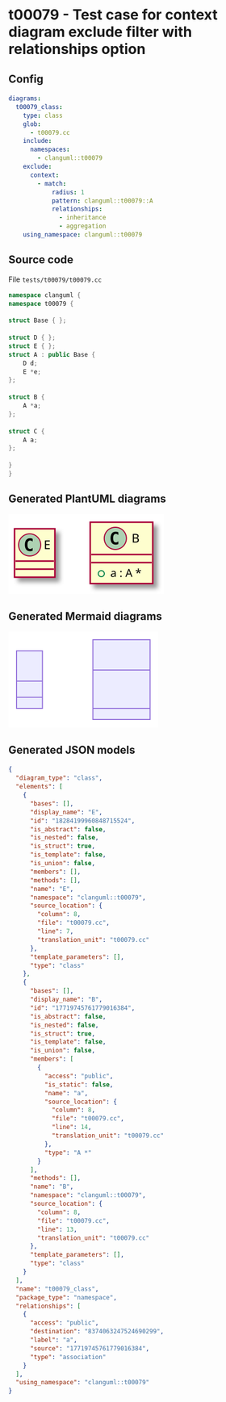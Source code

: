 # t00079 - Test case for context diagram exclude filter with relationships option
## Config
```yaml
diagrams:
  t00079_class:
    type: class
    glob:
      - t00079.cc
    include:
      namespaces:
        - clanguml::t00079
    exclude:
      context:
        - match:
            radius: 1
            pattern: clanguml::t00079::A
            relationships:
              - inheritance
              - aggregation
    using_namespace: clanguml::t00079
```
## Source code
File `tests/t00079/t00079.cc`
```cpp
namespace clanguml {
namespace t00079 {

struct Base { };

struct D { };
struct E { };
struct A : public Base {
    D d;
    E *e;
};

struct B {
    A *a;
};

struct C {
    A a;
};

}
}
```
## Generated PlantUML diagrams
![t00079_class](./t00079_class.svg "Test case for context diagram exclude filter with relationships option")
## Generated Mermaid diagrams
![t00079_class](./t00079_class_mermaid.svg "Test case for context diagram exclude filter with relationships option")
## Generated JSON models
```json
{
  "diagram_type": "class",
  "elements": [
    {
      "bases": [],
      "display_name": "E",
      "id": "18284199960848715524",
      "is_abstract": false,
      "is_nested": false,
      "is_struct": true,
      "is_template": false,
      "is_union": false,
      "members": [],
      "methods": [],
      "name": "E",
      "namespace": "clanguml::t00079",
      "source_location": {
        "column": 8,
        "file": "t00079.cc",
        "line": 7,
        "translation_unit": "t00079.cc"
      },
      "template_parameters": [],
      "type": "class"
    },
    {
      "bases": [],
      "display_name": "B",
      "id": "17719745761779016384",
      "is_abstract": false,
      "is_nested": false,
      "is_struct": true,
      "is_template": false,
      "is_union": false,
      "members": [
        {
          "access": "public",
          "is_static": false,
          "name": "a",
          "source_location": {
            "column": 8,
            "file": "t00079.cc",
            "line": 14,
            "translation_unit": "t00079.cc"
          },
          "type": "A *"
        }
      ],
      "methods": [],
      "name": "B",
      "namespace": "clanguml::t00079",
      "source_location": {
        "column": 8,
        "file": "t00079.cc",
        "line": 13,
        "translation_unit": "t00079.cc"
      },
      "template_parameters": [],
      "type": "class"
    }
  ],
  "name": "t00079_class",
  "package_type": "namespace",
  "relationships": [
    {
      "access": "public",
      "destination": "8374063247524690299",
      "label": "a",
      "source": "17719745761779016384",
      "type": "association"
    }
  ],
  "using_namespace": "clanguml::t00079"
}
```
